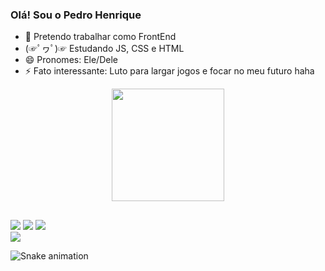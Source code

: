 ### Olá! Sou o Pedro Henrique

- 🙌 Pretendo trabalhar como FrontEnd
- (☞ﾟヮﾟ)☞ Estudando JS, CSS e HTML
- 😄 Pronomes: Ele/Dele
- ⚡ Fato interessante: Luto para largar jogos e focar no meu futuro haha

<div align="center">
  <a href="https://github.com/pedrodev9">
  <img height="180em" src="https://github-readme-stats.vercel.app/api?username=pedrodev9&show_icons=true&theme=aura&include_all_commits=false&count_private=true"/>
</div>
  
##
    
<div>
     
  <a href="https://instagram.com/dev_ph_" target="_blank"><img src="https://img.shields.io/badge/-Instagram-%23E4405F?style=for-the-badge&logo=instagram&logoColor=white" target="_blank"></a>
 <a href="https://discord.gg/Predro_Agiota" target="_blank"><img src="https://img.shields.io/badge/Discord-7289DA?style=for-the-badge&logo=discord&logoColor=white" target="_blank"></a> 
  <a href = "mailto:pedro15henrique2016@gmail.com"><img src="https://img.shields.io/badge/-Gmail-%23333?style=for-the-badge&logo=gmail&logoColor=white" target="_blank"></a>  
  <a href="https://www.linkedin.com/in/pedro-henrique-marques-da-silva-75bb55167/" target="_blank"><img src="https://img.shields.io/badge/-LinkedIn-%230077B5?style=for-the-badge&logo=linkedin&logoColor=white" target="_blank"></a> 
  
  ![Snake animation](https://github.com/pedrodev9/blob/output/github-contribution-grid-snake.svg)
  
<div>
